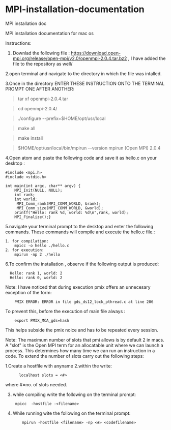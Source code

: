 # MPI-installation-documentation
MPI installation doc

MPI installation documentation for mac os

Instructions:
1. Downlad the following file : https://download.open-mpi.org/release/open-mpi/v2.0/openmpi-2.0.4.tar.bz2 , I have added the file to the repository as well/

2.open terminal and navigate to the directory in which the file was intalled.

3.Once in the directory ENTER THESE INSTRUCTION ONTO THE TERMINAL PROMPT ONE AFTER ANOTHER:

  > tar xf openmpi-2.0.4.tar
  
  > cd openmpi-2.0.4/
  
  > ./configure --prefix=$HOME/opt/usr/local
  
  > make all
  
  > make install
  
  > $HOME/opt/usr/local/bin/mpirun --version
  mpirun (Open MPI) 2.0.4
  
  
 4.Open atom and paste the following code and save it as hello.c on your desktop :
 
    #include <mpi.h>
    #include <stdio.h>

    int main(int argc, char** argv) {
        MPI_Init(NULL, NULL);
        int rank;
        int world;
         MPI_Comm_rank(MPI_COMM_WORLD, &rank);
         MPI_Comm_size(MPI_COMM_WORLD, &world);
        printf("Hello: rank %d, world: %d\n",rank, world);
        MPI_Finalize();}
        
  5.navigate your terminal prompt to the desktop and enter the following commands. These commands will compile and  execute the hello.c       file.:
  
    1. for compilation:
        mpicc -o hello ./hello.c
    2. for execution:
        mpirun -np 2 ./hello
        
   6.To confirm the installation , observe if the following output is produced:
   
      Hello: rank 1, world: 2
      Hello: rank 0, world: 2
      
 Note:
 I have noticed that during execution pmix offers an unnecesary exception of the form:
 
        PMIX ERROR: ERROR in file gds_ds12_lock_pthread.c at line 206
        
  To prevent this, before the execution of main file always :
        
        export PMIX_MCA_gds=hash
        
 This helps subside the pmix noice and has to be repeated every session.
 
 
Note:
The maximum number of slots that pmi allows is by default 2 in macs. A "slot" is the Open MPI term for an allocatable unit where we can
launch a process. This determines how many time we can run an instruction in a code.
To extend the number of slots carry out the following steps:

1.Create a hostfile with anyname 
2.within the write:

          localhost slots = <#>
          
where #=no. of slots needed.

3. while compiling write the  following on the terminal prompt:
        
        mpicc  -hostfile -<filename>
        
 4. While running wite the following on the terminal prompt:
            
            
            mpirun -hostfile <filename> -np <#> <codefilename>
            
            
  
          
 
